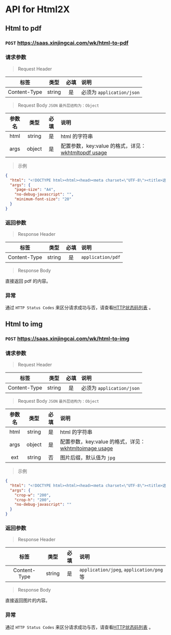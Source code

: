 # API for Html2X

## Html to pdf

### `POST` https://saas.xinjingcai.com/wk/html-to-pdf

### 请求参数

> Request Header

  |标签|类型|必填|说明|
  |:---:|:---:|:---:|:---|
  |Content-Type|string|是|必须为 `application/json`|

> Request Body `JSON` `最外层结构为：Object`

  |参数名|类型|必填|说明|
  |:---:|:---:|:---:|:---|
  |html|string|是|html 的字符串|
  |args|object|是|配置参数，key:value 的格式，详见：[wkhtmltopdf usage](https://overnaive.github.io/Html2X/docs/wkhtmltopdf.txt)|

> 示例
```json
{
  "html": "<!DOCTYPE html><html><head><meta charset=\"UTF-8\"><title>这是一个HTML5的网页</title></head><body><p>Hello HTML5</p></body></html>",
  "args": {
    "page-size": "A4",
    "no-debug-javascript": "",
    "minimum-font-size": "20"
  }
}
```

### 返回参数

> Response Header

  |标签|类型|必填|说明|
  |:---:|:---:|:---:|:---|
  |Content-Type|string|是|`application/pdf`|

> Response Body

直接返回 pdf 的内容。

### 异常

通过 `HTTP Status Codes` 来区分请求成功与否，请查看[HTTP状态码列表](https://httpstatuses.com/) 。

## Html to img

### `POST` https://saas.xinjingcai.com/wk/html-to-img


### 请求参数

> Request Header

  |标签|类型|必填|说明|
  |:---:|:---:|:---:|:---|
  |Content-Type|string|是|必须为 `application/json`|

> Request Body `JSON` `最外层结构为：Object`

  |参数名|类型|必填|说明|
  |:---:|:---:|:---:|:---|
  |html|string|是|html 的字符串|
  |args|object|是|配置参数，key:value 的格式，详见：[wkhtmltoimage usage](https://overnaive.github.io/Html2X/docs/wkhtmltoimage.txt)|
  |ext|string|否|图片后缀，默认值为 `jpg`|

> 示例
```json
{
  "html": "<!DOCTYPE html><html><head><meta charset=\"UTF-8\"><title>这是一个HTML5的网页</title></head><body><p>Hello HTML5</p></body></html>",
  "args": {
    "crop-w": "200",
    "crop-h": "200",
    "no-debug-javascript": ""
  }
}
```

### 返回参数

> Response Header

  |标签|类型|必填|说明|
  |:---:|:---:|:---:|:---|
  |Content-Type|string|是|`application/jpeg`, `application/png`等|

> Response Body

直接返回图片的内容。

### 异常

通过 `HTTP Status Codes` 来区分请求成功与否，请查看[HTTP状态码列表](https://httpstatuses.com/) 。
